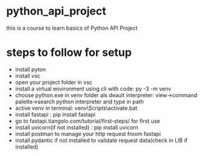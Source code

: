 # python_api_project
this is a course to learn basics of Python API Project

# steps to follow for setup
- install pyton
- install vsc
- open your project folder in vsc
- install a virtual environment using cli with code: py -3 -m venv <venv-name>
- choose python.exe in venv folder als deault interpreter: view->command palette->search 
   python interpreter and type in path
- active venv in terminal: venv\Scripts\activate.bat
- install fastapi : pip install fastapi
- go to fastapi.tiangolo.com/tutorial/first-steps/ for first use 
- install uvicorn(if not installed) : pip install uvicorn
- install postman to manage your http request froom fastapi
- install pydantic if not installed to validate request 
  data(check in LIB if installed)
